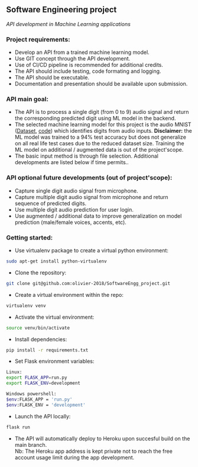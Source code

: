 ## Software Engineering project
*API development in Machine Learning applications*

### Project requirements:
- Develop an API from a trained machine learning model.
- Use GIT concept through the API development.
- Use of CI/CD pipeline is recommended for additional credits.
- The API should include testing, code formating and logging.
- The API should be executable.
- Documentation and presentation should be available upon submission.

### API main goal:
- The API is to process a single digit (from 0 to 9) audio signal and return the corresponding predicted digit using ML model in the backend.
- The selected machine learning model for this project is the audio MNIST ([Dataset](https://www.kaggle.com/sripaadsrinivasan/audio-mnist), [code](https://colab.research.google.com/github/AdvancedNLP/audio_mnist/blob/exercise/audio_mnist_tcn.ipynb)) which identifies digits from audio inputs.
**Disclaimer:** the ML model was trained to a 94% test accuracy but does not generalize on all real life test cases due to the reduced dataset size. Training the ML model on additional / augmented data is out of the project'scope. 
- The basic input method is through file selection. Additional developments are listed below if time permits..

### API optional future developments (out of project'scope):
- Capture single digit audio signal from microphone. 
- Capture multiple digit audio signal from microphone and return sequence of predicted digits. 
- Use multiple digit audio prediction for user login.
- Use augmented / additional data to improve generalization on model prediction (male/female voices, accents, etc).

### Getting started:
- Use virtualenv package to create a virtual python environment:
```sh
sudo apt-get install python-virtualenv
```
- Clone the repository:
```sh
git clone git@github.com:olivier-2018/SoftwareEngg_project.git
```
- Create a virtual environment within the repo:
```sh
virtualenv venv
```
- Activate the virtual environment:
```sh
source venv/bin/activate
```
- Install dependencies:
```sh
pip install -r requirements.txt
```
- Set Flask environment variables: 
```sh
Linux:
export FLASK_APP=run.py
export FLASK_ENV=development

Windows powershell:
$env:FLASK_APP = 'run.py'
$env:FLASK_ENV = 'development'
```
- Launch the API locally:
```sh
flask run
```
- The API will automatically deploy to Heroku upon succesful build on the main branch.   
 Nb: The Heroku app address is kept private not to reach the free account usage limit during the app development.
